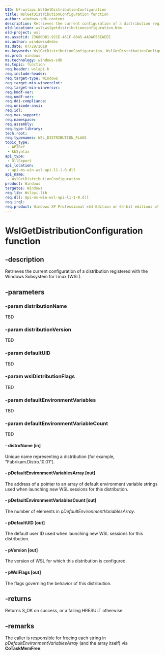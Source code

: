 ```yaml
---
UID: NF:wslapi.WslGetDistributionConfiguration
title: WslGetDistributionConfiguration function
author: windows-sdk-content
description: Retrieves the current configuration of a distribution registered with the Windows Subsystem for Linux (WSL).
old-location: wsl\wslgetdistributionconfiguration.htm
old-project: wsl
ms.assetid: 7D680D81-921E-461F-8845-AADAF53EAEEE
ms.author: windowssdkdev
ms.date: 07/29/2018
ms.keywords: WslGetDistributionConfiguration, WslGetDistributionConfiguration function, wsl.wslgetdistributionconfiguration, wslapi/WslGetDistributionConfiguration
ms.prod: windows
ms.technology: windows-sdk
ms.topic: function
req.header: wslapi.h
req.include-header: 
req.target-type: Windows
req.target-min-winverclnt: 
req.target-min-winversvr: 
req.kmdf-ver: 
req.umdf-ver: 
req.ddi-compliance: 
req.unicode-ansi: 
req.idl: 
req.max-support: 
req.namespace: 
req.assembly: 
req.type-library: 
tech.root: 
req.typenames: WSL_DISTRIBUTION_FLAGS
topic_type:
 - APIRef
 - kbSyntax
api_type:
 - DllExport
api_location:
 - api-ms-win-wsl-api-l1-1-0.dll
api_name:
 - WslGetDistributionConfiguration
product: Windows
targetos: Windows
req.lib: Wslapi.lib
req.dll: Api-ms-win-wsl-api-l1-1-0.dll
req.irql: 
req.product: Windows XP Professional x64 Edition or 64-bit editions of     Windows Server 2003
---
```


# WslGetDistributionConfiguration function


## -description


   Retrieves the current configuration of a distribution registered with the Windows Subsystem for Linux (WSL).


## -parameters




### -param distributionName

TBD


### -param distributionVersion

TBD


### -param defaultUID

TBD


### -param wslDistributionFlags

TBD


### -param defaultEnvironmentVariables

TBD


### -param defaultEnvironmentVariableCount

TBD




#### - distroName [in]

Unique name representing a distribution (for example, "Fabrikam.Distro.10.01").


#### - pDefaultEnvironmentVariablesArray [out]

The address of a pointer to an array of default environment variable strings used when launching new WSL sessions for this distribution.


#### - pDefaultEnvironmentVariablesCount [out]

The number of elements in <i>pDefaultEnvironmentVariablesArray</i>.


#### - pDefaultUID [out]

The default user ID used when launching new WSL sessions for this distribution.


#### - pVersion [out]

The version of WSL for which this distribution is configured.


#### - pWslFlags [out]

The flags governing the behavior of this distribution.


## -returns



Returns S_OK on success, or a failing HRESULT otherwise.




## -remarks



The caller is responsible for freeing each string in <i>pDefaultEnvironmentVariablesArray</i> (and the array itself) via <b>CoTaskMemFree</b>.



